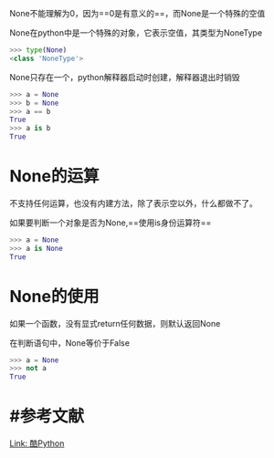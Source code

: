 None不能理解为0，因为==0是有意义的==，而None是一个特殊的空值

None在python中是一个特殊的对象，它表示空值，其类型为NoneType

```python
>>> type(None)
<class 'NoneType'>
```



None只存在一个，python解释器启动时创建，解释器退出时销毁

```python
>>> a = None
>>> b = None
>>> a == b
True
>>> a is b
True
```



# None的运算

不支持任何运算，也没有内建方法，除了表示空以外，什么都做不了。

如果要判断一个对象是否为None,==使用is身份运算符==

```python
>>> a = None
>>> a is None
True
```



# None的使用

如果一个函数，没有显式return任何数据，则默认返回None

在判断语句中，None等价于False

```python
>>> a = None
>>> not a
True
```





# #参考文献

[Link: 酷Python](http://www.coolpython.net/python_primary/function/none.html)